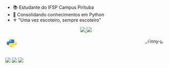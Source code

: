 ##
- 📚 Estudante do IFSP Campus Pirituba
- 🌱 Consolidando conhecimentos em Python
- ⚜️ "Uma vez escoteiro, sempre escoteiro"
<div align="center">
  <a href="https://github.com/Tinnyschz">
  <img height="130em" src="https://github-readme-stats.vercel.app/api?username=Tinnyschz&show_icons=true&theme=gotham&include_all_commits=true&count_private=true"/>
  <img height="105em" src="https://github-readme-stats.vercel.app/api/top-langs/?username=Tinnyschz&layout=compact&langs_count=7&theme=gotham"/>
</div>
  
  <div style="display: inline_block"><br>
  <img align="center" alt="Tinny-Python" height="30" width="40" src="https://raw.githubusercontent.com/devicons/devicon/master/icons/python/python-original.svg">
  <img align="right" alt="Tinny-pic" height="150" style="border-radius:50px;" src="https://cdn.discordapp.com/attachments/898246525392666744/898246683861852241/output_xKqCqs.gif">
</div>
  
  ##
  </div>
    <a href="https://www.linkedin.com/in/tifanny-sanches-4570841b4/" target="_blank"><img src="https://img.shields.io/badge/-LinkedIn-%230077B5?style=for-the-badge&logo=linkedin&logoColor=white" target="_blank"></a> 
  <a href="https://www.instagram.com/tifannysanches/" target="_blank"><img src="https://img.shields.io/badge/-Instagram-%23E4405F?style=for-the-badge&logo=instagram&logoColor=white" target="_blank"></a>
  <a href = "mailto:tifannysanches9@gmail.com"><img src="https://img.shields.io/badge/-Gmail-%23333?style=for-the-badge&logo=gmail&logoColor=white" target="_blank"></a>
  </div>
  
